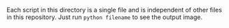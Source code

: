Each script in this directory is a single file and is independent of other files in this repository. Just run `python filename` to see the output image.